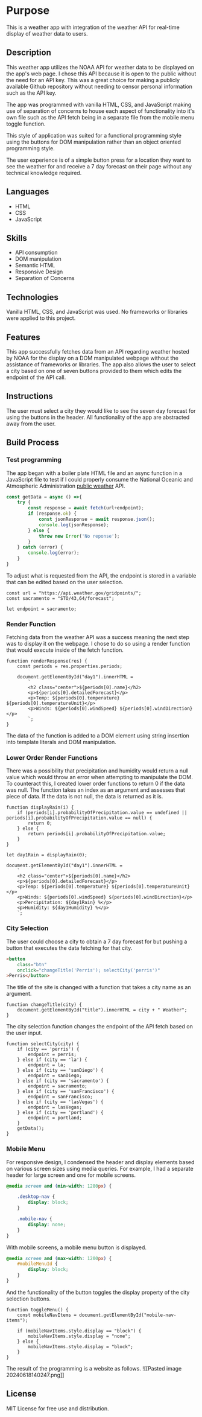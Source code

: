 # Purpose
This is a weather app with integration of the weather API for real-time display of weather data to users. 
## Description
This weather app utilizes the NOAA API for weather data to be displayed on the app's web page. I chose this API because it is open to the public without the need for an API key. This was a great choice for making a publicly available Github repository without needing to censor personal information such as the API key. 

The app was programmed with vanilla HTML, CSS, and JavaScript making use of separation of concerns to house each aspect of functionality into it's own file such as the API fetch being in a separate file from the mobile menu toggle function. 

This style of application was suited for a functional programming style using the buttons for DOM manipulation rather than an object oriented programming style. 

The user experience is of a simple button press for a location they want to see the weather for and receive a 7 day forecast on their page without any technical knowledge required.
## Languages
- HTML
- CSS
- JavaScript
## Skills
- API consumption
- DOM manipulation
- Semantic HTML
- Responsive Design
- Separation of Concerns
## Technologies
Vanilla HTML, CSS, and JavaScript was used. No frameworks or libraries were applied to this project.
## Features
This app successfully fetches data from an API regarding weather hosted by NOAA for the display on a DOM manipulated webpage without the assistance of frameworks or libraries. The app also allows the user to select a city based on one of seven buttons provided to them which edits the endpoint of the API call.
## Instructions
The user must select a city they would like to see the seven day forecast for using the buttons in the header. All functionality of the app are abstracted away from the user. 
## Build Process
### Test programming
The app began with a boiler plate HTML file and an async function in a JavaScript file to test if I could properly consume the National Oceanic and Atmospheric Administration [public weather](https://www.weather.gov/documentation/services-web-api) API. 
```JavaScript
const getData = async () =>{
	try {
		const response = await fetch(url+endpoint);
		if (response.ok) {
			const jsonResponse = await response.json();
			console.log(jsonResponse);
		} else {
			throw new Error('No reponse');
		}
	} catch (error) {
		console.log(error);
	}
}
```
To adjust what is requested from the API, the endpoint is stored in a variable that can be edited based on the user selection. 
```JS
const url = "https://api.weather.gov/gridpoints/";
const sacramento = "STO/43,64/forecast";

let endpoint = sacramento;
```
### Render Function
Fetching data from the weather API was a success meaning the next step was to display it on the webpage. I chose to do so using a render function that would execute inside of the fetch function. 
```JS
function renderResponse(res) {
	const periods = res.properties.periods;

	document.getElementById("day1").innerHTML =
		`
		<h2 class="center">${periods[0].name}</h2>
		<p>${periods[0].detailedForecast}</p>
		<p>Temp: ${periods[0].temperature} ${periods[0].temperatureUnit}</p>
		<p>Winds: ${periods[0].windSpeed} ${periods[0].windDirection}</p>
		`;
}
```
The data of the function is added to a DOM element using string insertion into template literals and DOM manipulation. 
### Lower Order Render Functions
There was a possibility that precipitation and humidity would return a null value which would throw an error when attempting to manipulate the DOM. To counteract this, I created lower order functions to return 0 if the data was null. 
The function takes an index as an argument and assesses that piece of data. If the data is not null, the data is returned as it is. 
```JS
function displayRain(i) {
	if (periods[i].probabilityOfPrecipitation.value == undefined || periods[i].probabilityOfPrecipitation.value == null) {
		return 0;
	} else {
		return periods[i].probabilityOfPrecipitation.value;
	}
}

let day1Rain = displayRain(0);

document.getElementById("day1").innerHTML =
	`
	<h2 class="center">${periods[0].name}</h2>
	<p>${periods[0].detailedForecast}</p>
	<p>Temp: ${periods[0].temperature} ${periods[0].temperatureUnit}</p>
	<p>Winds: ${periods[0].windSpeed} ${periods[0].windDirection}</p>
	<p>Percipitation: ${day1Rain} %</p>
	<p>Humidity: ${day1Humidity} %</p>
	`;
```
### City Selection
The user could choose a city to obtain a 7 day forecast for but pushing a button that executes the data fetching for that city.
```HTML
<button 
	class="btn" 
	onclick="changeTitle('Perris'); selectCity('perris')"
>Perris</button>
```
The title of the site is changed with a function that takes a city name as an argument. 
```JS
function changeTitle(city) {
	document.getElementById("title").innerHTML = city + " Weather";
}
```
The city selection function changes the endpoint of the API fetch based on the user input. 
```JS
function selectCity(city) {
	if (city == 'perris') {
		endpoint = perris;
	} else if (city == 'la') {
		endpoint = la;
	} else if (city == 'sanDiego') {
		endpoint = sanDiego;
	} else if (city == 'sacramento') {
		endpoint = sacramento;
	} else if (city == 'sanFrancisco') {
		endpoint = sanFrancisco;
	} else if (city == 'lasVegas') {
		endpoint = lasVegas;
	} else if (city == 'portland') {
		endpoint = portland;
	}
	getData();
}
```
### Mobile Menu
For responsive design, I condensed the header and display elements based on various screen sizes using media queries. For example, I had a separate header for large screen and one for mobile screens.
```CSS
@media screen and (min-width: 1280px) {

	.desktop-nav {
		display: block;
	}  

	.mobile-nav {
		display: none;
	}
}
```
With mobile screens, a mobile menu button is displayed.
```CSS
@media screen and (max-width: 1200px) {
	#mobileMenuId {
		display: block;
	}
}
```
And the functionality of the button toggles the display property of the city selection buttons. 
```JS
function toggleMenu() {
	const mobileNavItems = document.getElementById("mobile-nav-items");

	if (mobileNavItems.style.display == "block") {
		mobileNavItems.style.display = "none";
	} else {
		mobileNavItems.style.display = "block";
	}
}
```
The result of the programming is a website as follows.
![[Pasted image 20240618140247.png]]
## License
MIT License for free use and distribution.
